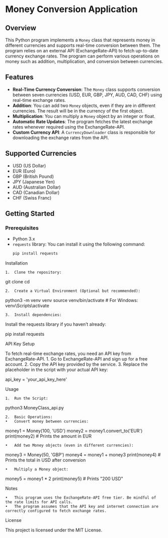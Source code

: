 

# Money Conversion Application

## Overview

This Python program implements a `Money` class that represents money in different currencies and supports real-time conversion between them. The program relies on an external API (ExchangeRate-API) to fetch up-to-date currency exchange rates. The program can perform various operations on money such as addition, multiplication, and conversion between currencies.

## Features

- **Real-Time Currency Conversion**: The `Money` class supports conversion between seven currencies (USD, EUR, GBP, JPY, AUD, CAD, CHF) using real-time exchange rates.
- **Addition**: You can add two `Money` objects, even if they are in different currencies. The result will be in the currency of the first object.
- **Multiplication**: You can multiply a `Money` object by an integer or float.
- **Automatic Rate Updates**: The program fetches the latest exchange rates whenever required using the ExchangeRate-API.
- **Custom Currency API**: A `CurrencyDownloader` class is responsible for downloading the exchange rates from the API.

## Supported Currencies

- USD (US Dollar)
- EUR (Euro)
- GBP (British Pound)
- JPY (Japanese Yen)
- AUD (Australian Dollar)
- CAD (Canadian Dollar)
- CHF (Swiss Franc)

## Getting Started

### Prerequisites

- Python 3.x
- `requests` library: You can install it using the following command:
  ```bash
  pip install requests

Installation

	1.	Clone the repository:

git clone <repository-url>
cd <repository-folder>


	2.	Create a Virtual Environment (Optional but recommended):

python3 -m venv venv
source venv/bin/activate  # For Windows: venv\Scripts\activate


	3.	Install dependencies:
Install the requests library if you haven’t already:

pip install requests



API Key Setup

To fetch real-time exchange rates, you need an API key from ExchangeRate-API.
	1.	Go to ExchangeRate-API and sign up for a free account.
	2.	Copy the API key provided by the service.
	3.	Replace the placeholder in the script with your actual API key:

api_key = 'your_api_key_here'



Usage

	1.	Run the Script:

python3 MoneyClass_api.py


	2.	Basic Operations:
	•	Convert money between currencies:

money1 = Money(100, 'USD')
money2 = money1.convert_to('EUR')
print(money2)  # Prints the amount in EUR


	•	Add two Money objects (even in different currencies):

money3 = Money(50, 'GBP')
money4 = money1 + money3
print(money4)  # Prints the total in USD after conversion


	•	Multiply a Money object:

money5 = money1 * 2
print(money5)  # Prints "200 USD"



Notes

	•	This program uses the ExchangeRate-API free tier. Be mindful of the rate limits for API calls.
	•	The program assumes that the API key and internet connection are correctly configured to fetch exchange rates.

License

This project is licensed under the MIT License.
